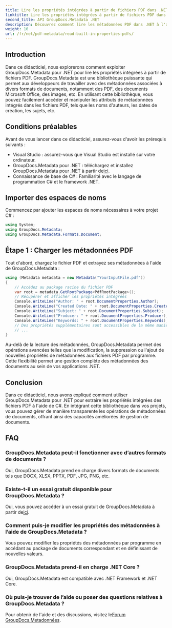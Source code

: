 ```yaml
---
title: Lire les propriétés intégrées à partir de fichiers PDF dans .NET
linktitle: Lire les propriétés intégrées à partir de fichiers PDF dans .NET
second_title: API GroupDocs.Metadata .NET
description: Découvrez comment lire les métadonnées PDF dans .NET à l'aide de GroupDocs.Metadata. Accédez aux noms des auteurs, aux dates de création, aux sujets et bien plus encore avec le code C#.
weight: 10
url: /fr/net/pdf-metadata/read-built-in-properties-pdfs/
---
```

## Introduction
Dans ce didacticiel, nous explorerons comment exploiter GroupDocs.Metadata pour .NET pour lire les propriétés intégrées à partir de fichiers PDF. GroupDocs.Metadata est une bibliothèque puissante qui permet aux développeurs de travailler avec des métadonnées associées à divers formats de documents, notamment des PDF, des documents Microsoft Office, des images, etc. En utilisant cette bibliothèque, vous pouvez facilement accéder et manipuler les attributs de métadonnées intégrés dans les fichiers PDF, tels que les noms d'auteurs, les dates de création, les sujets, etc.
## Conditions préalables
Avant de vous lancer dans ce didacticiel, assurez-vous d'avoir les prérequis suivants :
- Visual Studio : assurez-vous que Visual Studio est installé sur votre ordinateur.
-  GroupDocs.Metadata pour .NET : téléchargez et installez GroupDocs.Metadata pour .NET à partir de[ici](https://releases.groupdocs.com/metadata/net/).
- Connaissance de base de C# : Familiarité avec le langage de programmation C# et le framework .NET.

## Importer des espaces de noms
Commencez par ajouter les espaces de noms nécessaires à votre projet C# :
```csharp
using System;
using GroupDocs.Metadata;
using GroupDocs.Metadata.Formats.Document;
```
## Étape 1 : Charger les métadonnées PDF
Tout d'abord, chargez le fichier PDF et extrayez ses métadonnées à l'aide de GroupDocs.Metadata :
```csharp
using (Metadata metadata = new Metadata("YourInputFile.pdf"))
{
    // Accédez au package racine du fichier PDF
    var root = metadata.GetRootPackage<PdfRootPackage>();
    // Récupérer et afficher les propriétés intégrées
    Console.WriteLine("Author: " + root.DocumentProperties.Author);
    Console.WriteLine("Created Date: " + root.DocumentProperties.CreatedDate);
    Console.WriteLine("Subject: " + root.DocumentProperties.Subject);
    Console.WriteLine("Producer: " + root.DocumentProperties.Producer);
    Console.WriteLine("Keywords: " + root.DocumentProperties.Keywords);
    // Des propriétés supplémentaires sont accessibles de la même manière
    // ...
}
```
Au-delà de la lecture des métadonnées, GroupDocs.Metadata permet des opérations avancées telles que la modification, la suppression ou l'ajout de nouvelles propriétés de métadonnées aux fichiers PDF par programme. Cette flexibilité permet une gestion complète des métadonnées des documents au sein de vos applications .NET.
## Conclusion
Dans ce didacticiel, nous avons expliqué comment utiliser GroupDocs.Metadata pour .NET pour extraire les propriétés intégrées des fichiers PDF à l'aide de C#. En intégrant cette bibliothèque dans vos projets, vous pouvez gérer de manière transparente les opérations de métadonnées de documents, offrant ainsi des capacités améliorées de gestion de documents.

## FAQ
### GroupDocs.Metadata peut-il fonctionner avec d’autres formats de documents ?
Oui, GroupDocs.Metadata prend en charge divers formats de documents tels que DOCX, XLSX, PPTX, PDF, JPG, PNG, etc.
### Existe-t-il un essai gratuit disponible pour GroupDocs.Metadata ?
Oui, vous pouvez accéder à un essai gratuit de GroupDocs.Metadata à partir de[ici](https://releases.groupdocs.com/).
### Comment puis-je modifier les propriétés des métadonnées à l’aide de GroupDocs.Metadata ?
Vous pouvez modifier les propriétés des métadonnées par programme en accédant au package de documents correspondant et en définissant de nouvelles valeurs.
### GroupDocs.Metadata prend-il en charge .NET Core ?
Oui, GroupDocs.Metadata est compatible avec .NET Framework et .NET Core.
### Où puis-je trouver de l’aide ou poser des questions relatives à GroupDocs.Metadata ?
 Pour obtenir de l'aide et des discussions, visitez le[Forum GroupDocs.Metadonnées](https://forum.groupdocs.com/c/metadata/14).